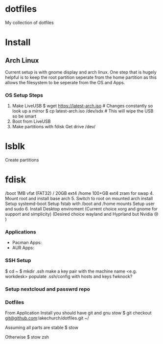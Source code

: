 # dotfiles
My collection of dotfiles

# Install
## Arch Linux
Current setup is with gnome display and arch linux. One step that is hugely 
helpful is to keep the root partition seperate from the home partition as this
allows the filesystem to be seperate from the OS and Apps.

### OS Setup Steps
1. Make LiveUSB
  $ wget https://latest-arch.iso  # Changes constantly so look up a mirror
  $ cp latest-arch.iso /dev/sdx   # This will wipe the USB so be smart
2. Boot from LiveUSB
3. Make partitions with fdisk
  Get drive /dev/
  # lsblk

  Create partitions
  # fdisk 
  /boot    1MB vfat (FAT32)
  /       20GB ext4
  /home 100+GB ext4
  zram for swap
4. Mount root and install base arch
5. Switch to root on mounted arch install
  Setup systemd-boot
  Setup fstab with /boot and /home mounts
  Setup user and sudo
6. Install Desktop enviroment 
  (Current choice xorg and gnome for support and simplicity)
  (Desired choice wayland and Hyprland but Nvidia :cry: )

### Applications
* Pacman Apps:
* AUR Apps: 

### SSH Setup
  $ cd ~
  $ mkdir .ssh
  make a key pair with the machine name <e.g. workdesk>
  populate .ssh/config with hosts and keys
  fwknock?

### Setup nextcloud and passwrd repo

### Dotfiles
From Application Install you should have git and gnu stow
  $ git checkout git@github.com:lakechurch/dotfiles.git ~/
  
  Assuming all parts are stable
  $ stow

  Otherwise
  $ stow zsh
